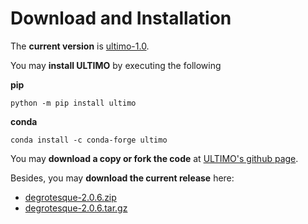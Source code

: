 Download and Installation
=========================
The __current version__ is [ultimo-1.0](link-to-release-github).

You may __install ULTIMO__ by executing the following

__pip__
```console
python -m pip install ultimo
```
__conda__
```console
conda install -c conda-forge ultimo
```

You may __download a copy or fork the code__ at [ULTIMO&apos;s github page](link-to-github).

Besides, you may __download the current release__ here:

* [degrotesque-2.0.6.zip](https://github.com/dkrajzew/degrotesque/archive/refs/tags/2.0.6.zip)
* [degrotesque-2.0.6.tar.gz](https://github.com/dkrajzew/degrotesque/archive/refs/tags/2.0.6.tar.gz)
